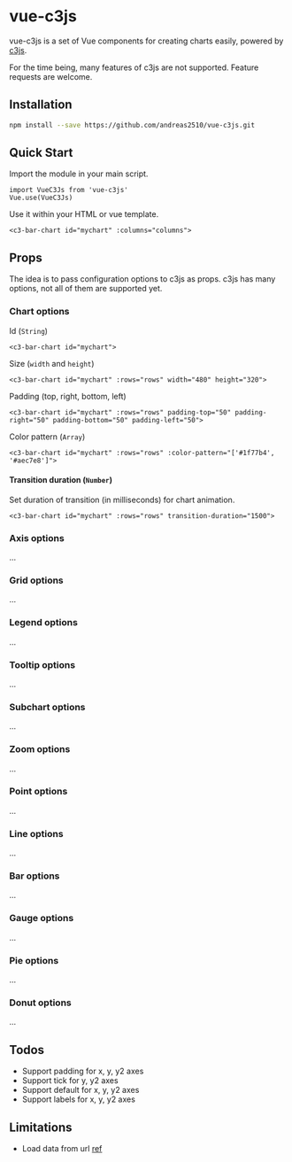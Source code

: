 # vue-c3js

vue-c3js is a set of Vue components for creating charts easily, powered by [c3js](https://github.com/c3js/c3).

For the time being, many features of c3js are not supported. Feature requests are welcome.

## Installation
```bash
npm install --save https://github.com/andreas2510/vue-c3js.git
```

## Quick Start
Import the module in your main script.
````
import VueC3Js from 'vue-c3js'
Vue.use(VueC3Js)
````

Use it within your HTML or vue template.
````vue
<c3-bar-chart id="mychart" :columns="columns">
````

## Props
The idea is to pass configuration options to c3js as props.
c3js has many options, not all of them are supported yet.

### Chart options
Id (`String`)
````vue
<c3-bar-chart id="mychart">
````

Size (`width` and `height`)
````vue
<c3-bar-chart id="mychart" :rows="rows" width="480" height="320">
````

Padding (top, right, bottom, left)
````vue
<c3-bar-chart id="mychart" :rows="rows" padding-top="50" padding-right="50" padding-bottom="50" padding-left="50">
````

Color pattern (`Array`)
````vue
<c3-bar-chart id="mychart" :rows="rows" :color-pattern="['#1f77b4', '#aec7e8']">
````

#### Transition duration (`Number`)
Set duration of transition (in milliseconds) for chart animation.
````vue
<c3-bar-chart id="mychart" :rows="rows" transition-duration="1500">
````

### Axis options
...

### Grid options
...

### Legend options
...

### Tooltip options
...

### Subchart options
...

### Zoom options
...

### Point options
...

### Line options
...

### Bar options
...

### Gauge options
...

### Pie options
...

### Donut options
...

## Todos
- Support padding for x, y, y2 axes
- Support tick for y, y2 axes
- Support default for x, y, y2 axes
- Support labels for x, y, y2 axes

## Limitations
- Load data from url [ref](http://c3js.org/reference.html#data-url)
